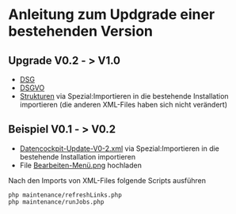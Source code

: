 # Anleitung zum Updgrade einer bestehenden Version

## Upgrade V0.2 - > V1.0
* [DSG](https://github.com/krabina/Datencockpit/blob/master/wiki/Datencockpit-Content-DSG.xml) 
* [DSGVO](https://github.com/krabina/Datencockpit/blob/master/wiki/Datencockpit-Content-DSGVO.xml)
* [Strukturen](https://github.com/krabina/Datencockpit/blob/master/wiki/Datencockpit-Strukturen.xml)
via Spezial:Importieren in die bestehende Installation importieren (die anderen XML-Files haben sich nicht verändert)



## Beispiel V0.1 - > V0.2
* [Datencockpit-Update-V0-2.xml](https://github.com/krabina/Datencockpit/blob/master/wiki/Datencockpit-Update-V0-2.xml) via Spezial:Importieren in die bestehende Installation importieren
* File [Bearbeiten-Menü.png](https://github.com/krabina/Datencockpit/blob/master/wiki/Bearbeiten-Men%C3%BC.png) hochladen

Nach den Imports von XML-Files folgende Scripts ausführen
```
php maintenance/refreshLinks.php
php maintenance/runJobs.php
```
